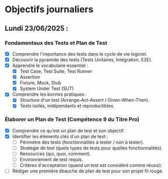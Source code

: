 # Objectifs journaliers

## Lundi 23/06/2025 :

### Fondamentaux des Tests et Plan de Test

- [x] Comprendre l'importance des tests dans le cycle de vie logiciel.
- [x] Découvrir la pyramide des tests (Tests Unitaires, Intégration, E2E).
- [x] Apprendre le vocabulaire essentiel :
  - [x] Test Case, Test Suite, Test Runner
  - [x] Assertion
  - [x] Fixture, Mock, Stub
  - [x] System Under Test (SUT)
- [x] Comprendre les bonnes pratiques :
  - [x] Structure d'un test (Arrange-Act-Assert / Given-When-Then).
  - [x] Tests isolés, indépendants et reproductibles.

### Élaborer un Plan de Test (Compétence 9 du Titre Pro)

- [x] Comprendre ce qu'est un plan de test et son objectif.
- [x] Identifier les éléments clés d'un plan de test :
  - [ ] Périmètre des tests (fonctionnalités à tester / non à tester).
  - [ ] Stratégie de test (quels types de tests pour quelles fonctionnalités).
  - [ ] Ressources (qui, quoi, comment).
  - [ ] Environnement de test requis.
  - [ ] Critères d'acceptation (quand un test est considéré comme réussi).
- [ ] Rédiger une première ébauche de plan de test pour son projet fil rouge.
